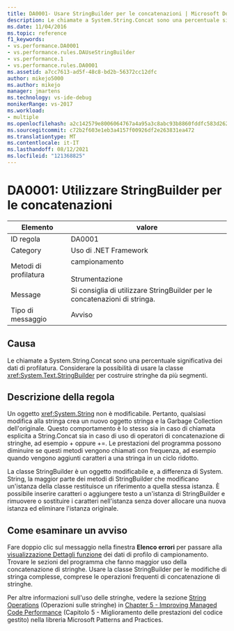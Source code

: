 ```yaml
---
title: DA0001- Usare StringBuilder per le concatenazioni | Microsoft Docs
description: Le chiamate a System.String.Concat sono una percentuale significativa dei dati di profilatura. Provare a usare la classe System.Text.StringBuilder per costruire stringhe da più segmenti.
ms.date: 11/04/2016
ms.topic: reference
f1_keywords:
- vs.performance.DA0001
- vs.performance.rules.DAUseStringBuilder
- vs.performance.1
- vs.performance.rules.DA0001
ms.assetid: a7cc7613-ad5f-48c8-bd2b-56372cc12dfc
author: mikejo5000
ms.author: mikejo
manager: jmartens
ms.technology: vs-ide-debug
monikerRange: vs-2017
ms.workload:
- multiple
ms.openlocfilehash: a2c142579e8006064767a4a95a3c8abc93b8860fddfc583d262a5d6547459a99
ms.sourcegitcommit: c72b2f603e1eb3a4157f00926df2e263831ea472
ms.translationtype: MT
ms.contentlocale: it-IT
ms.lasthandoff: 08/12/2021
ms.locfileid: "121368825"
---
```

# <a name="da0001-use-stringbuilder-for-concatenations"></a>DA0001: Utilizzare StringBuilder per le concatenazioni

|Elemento|valore|
|-|-|
|ID regola|DA0001|
|Category|Uso di .NET Framework|
|Metodi di profilatura|campionamento<br /><br /> Strumentazione|
|Message|Si consiglia di utilizzare StringBuilder per le concatenazioni di stringa.|
|Tipo di messaggio|Avviso|

## <a name="cause"></a>Causa
 Le chiamate a System.String.Concat sono una percentuale significativa dei dati di profilatura. Considerare la possibilità di usare la classe <xref:System.Text.StringBuilder> per costruire stringhe da più segmenti.

## <a name="rule-description"></a>Descrizione della regola
 Un oggetto <xref:System.String> non è modificabile. Pertanto, qualsiasi modifica alla stringa crea un nuovo oggetto stringa e la Garbage Collection dell'originale. Questo comportamento è lo stesso sia in caso di chiamata esplicita a String.Concat sia in caso di uso di operatori di concatenazione di stringhe, ad esempio + oppure +=. Le prestazioni del programma possono diminuire se questi metodi vengono chiamati con frequenza, ad esempio quando vengono aggiunti caratteri a una stringa in un ciclo ridotto.

 La classe StringBuilder è un oggetto modificabile e, a differenza di System. String, la maggior parte dei metodi di StringBuilder che modificano un'istanza della classe restituisce un riferimento a quella stessa istanza. È possibile inserire caratteri o aggiungere testo a un'istanza di StringBuilder e rimuovere o sostituire i caratteri nell'istanza senza dover allocare una nuova istanza ed eliminare l'istanza originale.

## <a name="how-to-investigate-a-warning"></a>Come esaminare un avviso
 Fare doppio clic sul messaggio nella finestra **Elenco errori** per passare alla [visualizzazione Dettagli funzione](../profiling/function-details-view.md) dei dati di profilo di campionamento. Trovare le sezioni del programma che fanno maggior uso della concatenazione di stringhe. Usare la classe StringBuilder per le modifiche di stringa complesse, comprese le operazioni frequenti di concatenazione di stringhe.

 Per altre informazioni sull'uso delle stringhe, vedere la sezione [String Operations](/previous-versions/msp-n-p/ff647790(v=pandp.10)#string-operations) (Operazioni sulle stringhe) in [Chapter 5 - Improving Managed Code Performance](/previous-versions/msp-n-p/ff647790(v=pandp.10)) (Capitolo 5 - Miglioramento delle prestazioni del codice gestito) nella libreria Microsoft Patterns and Practices.
